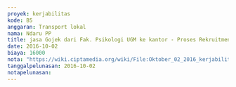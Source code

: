```yaml
---
proyek: kerjabilitas
kode: B5
anggaran: Transport lokal
nama: Ndaru PP
title: jasa Gojek dari Fak. Psikologi UGM ke kantor - Proses Rekruitmen Bank Mandiri
date: 2016-10-02
biaya: 16000
nota: "https://wiki.ciptamedia.org/wiki/File:Oktober_02_2016_kerjabilitas_B5_gojek_fakultas_psikologi_ugm_ndaru.jpg"
tanggalpelunasan: 2016-10-02
notapelunasan:
---
```

